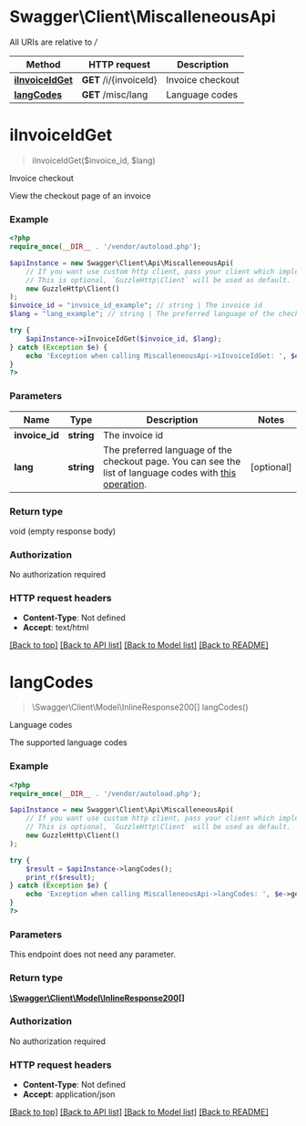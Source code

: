 # Swagger\Client\MiscalleneousApi

All URIs are relative to */*

Method | HTTP request | Description
------------- | ------------- | -------------
[**iInvoiceIdGet**](MiscalleneousApi.md#iinvoiceidget) | **GET** /i/{invoiceId} | Invoice checkout
[**langCodes**](MiscalleneousApi.md#langcodes) | **GET** /misc/lang | Language codes

# **iInvoiceIdGet**
> iInvoiceIdGet($invoice_id, $lang)

Invoice checkout

View the checkout page of an invoice

### Example
```php
<?php
require_once(__DIR__ . '/vendor/autoload.php');

$apiInstance = new Swagger\Client\Api\MiscalleneousApi(
    // If you want use custom http client, pass your client which implements `GuzzleHttp\ClientInterface`.
    // This is optional, `GuzzleHttp\Client` will be used as default.
    new GuzzleHttp\Client()
);
$invoice_id = "invoice_id_example"; // string | The invoice id
$lang = "lang_example"; // string | The preferred language of the checkout page. You can see the list of language codes with [this operation](#operation/langCodes).

try {
    $apiInstance->iInvoiceIdGet($invoice_id, $lang);
} catch (Exception $e) {
    echo 'Exception when calling MiscalleneousApi->iInvoiceIdGet: ', $e->getMessage(), PHP_EOL;
}
?>
```

### Parameters

Name | Type | Description  | Notes
------------- | ------------- | ------------- | -------------
 **invoice_id** | **string**| The invoice id |
 **lang** | **string**| The preferred language of the checkout page. You can see the list of language codes with [this operation](#operation/langCodes). | [optional]

### Return type

void (empty response body)

### Authorization

No authorization required

### HTTP request headers

 - **Content-Type**: Not defined
 - **Accept**: text/html

[[Back to top]](#) [[Back to API list]](../../README.md#documentation-for-api-endpoints) [[Back to Model list]](../../README.md#documentation-for-models) [[Back to README]](../../README.md)

# **langCodes**
> \Swagger\Client\Model\InlineResponse200[] langCodes()

Language codes

The supported language codes

### Example
```php
<?php
require_once(__DIR__ . '/vendor/autoload.php');

$apiInstance = new Swagger\Client\Api\MiscalleneousApi(
    // If you want use custom http client, pass your client which implements `GuzzleHttp\ClientInterface`.
    // This is optional, `GuzzleHttp\Client` will be used as default.
    new GuzzleHttp\Client()
);

try {
    $result = $apiInstance->langCodes();
    print_r($result);
} catch (Exception $e) {
    echo 'Exception when calling MiscalleneousApi->langCodes: ', $e->getMessage(), PHP_EOL;
}
?>
```

### Parameters
This endpoint does not need any parameter.

### Return type

[**\Swagger\Client\Model\InlineResponse200[]**](../Model/InlineResponse200.md)

### Authorization

No authorization required

### HTTP request headers

 - **Content-Type**: Not defined
 - **Accept**: application/json

[[Back to top]](#) [[Back to API list]](../../README.md#documentation-for-api-endpoints) [[Back to Model list]](../../README.md#documentation-for-models) [[Back to README]](../../README.md)

